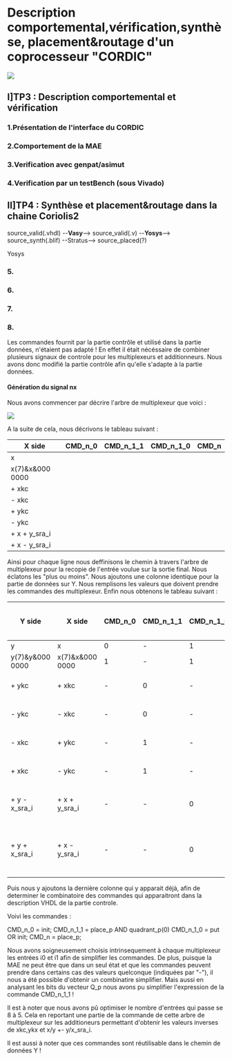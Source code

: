 # Description comportemental,vérification,synthèse, placement&routage d'un coprocesseur "CORDIC"
![](https://www-soc.lip6.fr/trac/sesi-tools/)

## I]TP3 : Description comportemental et vérification
### 1.Présentation de l'interface du CORDIC

### 2.Comportement de la MAE

### 3.Verification avec genpat/asimut

### 4.Verification par un testBench (sous Vivado)

## II]TP4 : Synthèse et placement&routage dans la chaine Coriolis2

  source_valid(.vhdl) --**Vasy**--> source_valid(.v) --**Yosys**--> source_synth(.blif) --Stratus--> source_placed(?)
  
  Yosys

### 5. 

### 6.

### 7.

### 8.

Les commandes fournit par la partie contrôle et utilisé dans la partie données, n'étaient pas adapté !
En effet il était nécéssaire de combiner plusieurs signaux de controle pour les multiplexeurs et additionneurs. Nous avons donc modifié la partie contrôle afin qu'elle s'adapte à la partie données. 

#### Génération du signal nx

Nous avons commencer par décrire l'arbre de multiplexeur que voici : 

![](https://raw.githubusercontent.com/williamfabre/MOCCA/master/tp3/nx_mux_stages.png)

A la suite de cela, nous décrivons le tableau suivant :

| X side          | CMD_n_0 | CMD_n_1_1 | CMD_n_1_0 | CMD_n |
|-----------------|---------|-----------|-----------|-------|
| x               |         |           |           |       |
| x(7)&x&000 0000 |         |           |           |       |
| + xkc           |         |           |           |       |
| - xkc           |         |           |           |       |
| + ykc           |         |           |           |       |
| - ykc           |         |           |           |       |
| + x + y_sra_i   |         |           |           |       |
| + x - y_sra_i   |         |           |           |       |

Ainsi pour chaque ligne nous deffinisons le chemin à travers l'arbre de multiplexeur pour la recopie de l'entrée voulue sur la sortie final.
Nous éclatons les "plus ou moins". Nous ajoutons une colonne identique pour la partie de données sur Y.
Nous remplisons les valeurs que doivent prendre les commandes des multiplexeur. Enfin nous obtenons le tableau suivant :

| Y side          | X side          | CMD_n_0 | CMD_n_1_1 | CMD_n_1_0 | CMD_n | conditions dans la partie contrôle       |
|-----------------|-----------------|---------|-----------|-----------|-------|------------------------------------------|
| y               | x               | 0       | -         | 1         | 0     | put = 1                                  |
| y(7)&y&000 0000 | x(7)&x&000 0000 | 1       | -         | 1         | 0     | init = 1                                 |
| + ykc           | + xkc           | -       | 0         | -         | 1     | place_p = 1 AND Q_p = 0                  |
| - ykc           | - xkc           | -       | 0         | -         | 1     | place_p = 1 AND Q_p = 2                  |
| - xkc           | + ykc           | -       | 1         | -         | 1     | place_p = 1 AND Q_p = 3                  |
| + xkc           | - ykc           | -       | 1         | -         | 1     | place_p = 1 AND Q_p = 1                  |
| + y - x_sra_i   | + x + y_sra_i   | -       | -         | 0         | 0     | calc_p = 1 AND a_lt_0_p = 1              |
| + y + x_sra_i   | + x - y_sra_i   | -       | -         | 0         | 0     | calc = 1 AND calc_p = 1 AND a_lt_0_p = 0 |

Puis nous y ajoutons la dernière colonne qui y apparait déjà, afin de determiner le combinatoire des commandes qui apparaitront dans la description VHDL de la partie controle.

Voivi les commandes :

CMD_n_0   = init;
CMD_n_1_1 = place_p AND quadrant_p(0) 
CMD_n_1_0 = put OR init;
CMD_n     = place_p;

Nous avons soigneusement choisis intrinsequement à chaque multiplexeur les entrées i0 et i1 afin de simplifier les commandes.
De plus, puisque la MAE ne peut être que dans un seul état et que les commandes peuvent prendre dans certains cas des valeurs quelconque (indiquées par "-"), il nous a été possible d'obtenir un combinatire simplifier. Mais aussi en analysant les bits du vecteur Q_p nous avons pu simplifier l'expression de la commande CMD_n_1_1 !

Il est à noter que nous avons pû optimiser le nombre d'entrées qui passe se 8 à 5. Cela en reportant une partie de la commande de cette arbre de multiplexeur sur les additioneurs permettant d'obtenir les valeurs inverses de xkc,ykx et x/y +- y/x_sra_i.

Il est aussi à noter que ces commandes sont réutilisable dans le chemin de données Y !
